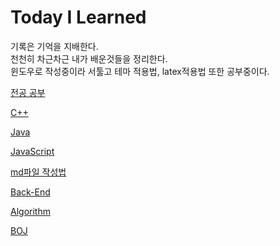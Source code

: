# Today I Learned

기록은 기억을 지배한다.  
천천히 차근차근 내가 배운것들을 정리한다.  
윈도우로 작성중이라 서툴고 테마 적용법, latex적용법 또한 공부중이다.

[전공 공부](./Major/README.md)

[C++](./C++/README.md)

[Java](./Java/README.md)

[JavaScript](./JavaScript/README.md)

[md파일 작성법](./md/README.md)

[Back-End](./Backend/README.md)

[Algorithm](./Algorithm/README.md)

[BOJ](./BOJ/README.md)

